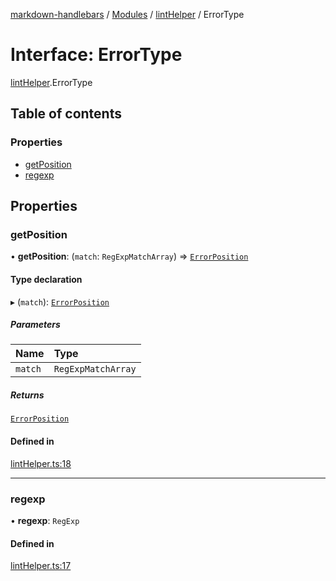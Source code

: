 [markdown-handlebars](../README.md) / [Modules](../modules.md) / [lintHelper](../modules/lintHelper.md) / ErrorType

# Interface: ErrorType

[lintHelper](../modules/lintHelper.md).ErrorType

## Table of contents

### Properties

- [getPosition](lintHelper.ErrorType.md#getposition)
- [regexp](lintHelper.ErrorType.md#regexp)

## Properties

### getPosition

• **getPosition**: (`match`: `RegExpMatchArray`) => [`ErrorPosition`](lintHelper.ErrorPosition.md)

#### Type declaration

▸ (`match`): [`ErrorPosition`](lintHelper.ErrorPosition.md)

##### Parameters

| Name | Type |
| :------ | :------ |
| `match` | `RegExpMatchArray` |

##### Returns

[`ErrorPosition`](lintHelper.ErrorPosition.md)

#### Defined in

[lintHelper.ts:18](https://github.com/nationalparkservice/npmap5-plugins/blob/044451c/markdown-handlebars/src/lintHelper.ts#L18)

___

### regexp

• **regexp**: `RegExp`

#### Defined in

[lintHelper.ts:17](https://github.com/nationalparkservice/npmap5-plugins/blob/044451c/markdown-handlebars/src/lintHelper.ts#L17)
